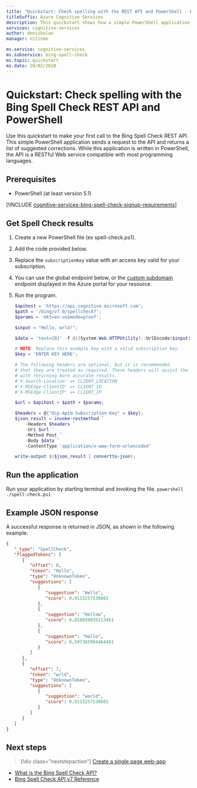 ```yaml
---
title: "Quickstart: Check spelling with the REST API and PowerShell - Bing Spell Check"
titleSuffix: Azure Cognitive Services
description: This quickstart shows how a simple PowerShell application sends a request to the Bing Spell Check API and returns a list of suggested corrections.
services: cognitive-services
author: denisbalan
manager: nitinme

ms.service: cognitive-services
ms.subservice: bing-spell-check
ms.topic: quickstart
ms.date: 20/02/2020
---
```

# Quickstart: Check spelling with the Bing Spell Check REST API and PowerShell

Use this quickstart to make your first call to the Bing Spell Check REST API. This simple PowerShell application sends a request to the API and returns a list of suggested corrections. While this application is written in PowerShell, the API is a RESTful Web service compatible with most programming languages.

## Prerequisites

* PowerShell (at least version 5.1)

[!INCLUDE [cognitive-services-bing-spell-check-signup-requirements](../../../../includes/cognitive-services-bing-spell-check-signup-requirements.md)]


## Get Spell Check results

1. Create a new PowerShell file (ex spell-check.ps1).
2. Add the code provided below.
3. Replace the `subscriptionKey` value with an access key valid for your subscription.
4. You can use the global endpoint below, or the [custom subdomain](../../../cognitive-services/cognitive-services-custom-subdomains.md) endpoint displayed in the Azure portal for your resource.
5. Run the program.
    
    ```powershell        
    $apihost = 'https://api.cognitive.microsoft.com';
    $path = '/bing/v7.0/spellcheck?';
    $params = 'mkt=en-us&mode=proof';
    
    $input = "Hollo, wrld!";
    
    $data = 'text={0}' -f @([System.Web.HTTPUtility]::UrlEncode($input));
    
    # NOTE: Replace this example key with a valid subscription key.
    $key = 'ENTER KEY HERE';
    
    # The following headers are optional, but it is recommended
    # that they are treated as required. These headers will assist the service
    # with returning more accurate results.
    #'X-Search-Location' => CLIENT_LOCATION
    #'X-MSEdge-ClientID' => CLIENT_ID
    #'X-MSEdge-ClientIP' => CLIENT_IP
    
    $url = $apihost + $path + $params;
    
    $headers = @{"Ocp-Apim-Subscription-Key" = $key};
    $json_result = invoke-restmethod `
        -Headers $headers `
        -Uri $url `
        -Method Post `
        -Body $data `
        -ContentType 'application/x-www-form-urlencoded'
    
    write-output $($json_result | convertto-json);
    ```


## Run the application

Run your application by starting terminal and invoking the file.
    ```powershell
        ./spell-check.ps1
    ```

## Example JSON response

A successful response is returned in JSON, as shown in the following example: 

```json
{
   "_type": "SpellCheck",
   "flaggedTokens": [
      {
         "offset": 0,
         "token": "Hollo",
         "type": "UnknownToken",
         "suggestions": [
            {
               "suggestion": "Hello",
               "score": 0.9115257530801
            },
            {
               "suggestion": "Hollow",
               "score": 0.858039839213461
            },
            {
               "suggestion": "Hallo",
               "score": 0.597385084464481
            }
         ]
      },
      {
         "offset": 7,
         "token": "wrld",
         "type": "UnknownToken",
         "suggestions": [
            {
               "suggestion": "world",
               "score": 0.9115257530801
            }
         ]
      }
   ]
}
```
## Next steps

> [!div class="nextstepaction"]
> [Create a single page web-app](../tutorials/spellcheck.md)

- [What is the Bing Spell Check API?](../overview.md)
- [Bing Spell Check API v7 Reference](https://docs.microsoft.com/rest/api/cognitiveservices-bingsearch/bing-spell-check-api-v7-reference)
